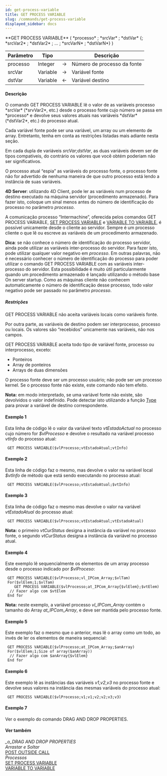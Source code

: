 ```yaml
---
id: get-process-variable
title: GET PROCESS VARIABLE
slug: /commands/get-process-variable
displayed_sidebar: docs
---
```


<!--REF #_command_.GET PROCESS VARIABLE.Syntax-->**GET PROCESS VARIABLE** ( *processo* ; *srcVar* ; *dstVar* {; *srcVar2* ; *dstVar2* ; ... ; *srcVarN* ; *dstVarN*} )<!-- END REF-->
<!--REF #_command_.GET PROCESS VARIABLE.Params-->
| Parâmetro | Tipo |  | Descrição |
| --- | --- | --- | --- |
| processo | Integer | &rarr; | Número de processo da fonte |
| srcVar | Variable | &rarr; | Variável fonte |
| dstVar | Variable | &larr; | Variável destino |

<!-- END REF-->

#### Descrição 

<!--REF #_command_.GET PROCESS VARIABLE.Summary-->O comando GET PROCESS VARIABLE lê o valor de as variáveis processo *srcVar* (*srvVar2*, etc.) desde o processo fonte cujo número se passa em *processo* e devolve seus valores atuais nas variáveis *dstVar* (*dstVar2*, etc.) do processo atual.<!-- END REF-->  
  
 Cada variável fonte pode ser una variável, um array ou um elemento de array. Entretanto, tenha em conta as restrições listadas mais adiante nesta seção.  
  
 Em cada dupla de variáveis *srcVar;dstVar*, as duas variáveis devem ser de tipos compatíveis, do contrário os valores que você obtém poderiam não ser significativos.

O processo atual “espia” as variáveis do processo fonte, o processo fonte não for advertido de nenhuma maneira de que outro processo está lendo a instância de suas variáveis.  
  
**4D Server**: utilizando 4D Client, pode ler as variáveis num processo de destino executado na máquina servidor (procedimento armazenado). Para fazer isto, coloque um sinal menos antes do número de identificação do processo no parâmetro *processo*.  
  
 A comunicação processo “Intermachine”, oferecida pelos comandos GET PROCESS VARIABLE, [SET PROCESS VARIABLE](set-process-variable.md "SET PROCESS VARIABLE") e [VARIABLE TO VARIABLE](variable-to-variable.md "VARIABLE TO VARIABLE"), é possível unicamente desde o cliente ao servidor. Sempre é um processo cliente o que lê ou escreve as variáveis de um procedimento armazenado.

**Dica**: se não conhece o número de identificação do processo servidor, ainda pode utilizar as variáveis inter-processo do servidor. Para fazer isto, pode utilizar qualquer valor negativo em *processo*. Em outras palavras, não é necessário conhecer o número de identificação do processo para poder utilizar o comando GET PROCESS VARIABLE com as variáveis inter-processo do servidor. Esta possibilidade é muito útil particularmente quando um procedimento armazenado é lançado utilizando o método base On server startup. Como as máquinas cliente não conhecem automaticamente o número de identificação desse processo, todo valor negativo pode ser passado no parâmetro *processo*.

##### Restrições 

GET PROCESS VARIABLE não aceita variáveis locais como variáveis fonte. 

Por outra parte, as variáveis de destino podem ser interprocesso, processo ou locais. Os valores são “recebidos” unicamente nas variáveis, não nos campos.

GET PROCESS VARIABLE aceita todo tipo de variável fonte, processo ou interprocesso, exceto:

* Ponteiros
* Array de ponteiros
* Arrays de duas dimensões

O processo fonte deve ser um processo usuário; não pode ser um processo kernel. Se o processo fonte não existe, este comando não tem efeito.

**Nota:** em modo interpretado, se uma variável fonte não existe, são devolvidos o valor indefinido. Pode detectar isto utilizando a função [Type](type.md "Type") para provar a variável de destino correspondente. 

#### Exemplo 1 

Esta linha de código lê o valor da variável texto *vtEstadoActual* no processo cujo número for *$vlProcesso* e devolve o resultado na variável processo *vtInfo* do processo atual: 

```4d
 GET PROCESS VARIABLE($vlProcesso;vtEstadoAtual;vtInfo)
```

#### Exemplo 2 

Esta linha de código faz o mesmo, mas devolve o valor na variável local *$vtInfo* de método que está sendo executando no processo atual: 

```4d
 GET PROCESS VARIABLE($vlProcesso;vtEstadoAtual;$vtInfo)
```

#### Exemplo 3 

Esta linha de código faz o mesmo mas devolve o valor na variável *vtEstadoAtual* do processo atual: 

```4d
 GET PROCESS VARIABLE($vlProcesso;vtEstadoAtual;vtEstadoAtual)
```

**Nota:** o primeiro *vtCurStatus* designa a instância da variável no processo fonte, o segundo *vtCurStatus* designa a instância da variável no processo atual.

#### Exemplo 4 

Este exemplo lê sequencialmente os elementos de um array processo desde o processo indicado por *$vlProceso*: 

```4d
 GET PROCESS VARIABLE($vlProcesso;vl_IPCom_Array;$vlTam)
 For($vlElem;1;$vlTam)
    GET PROCESS VARIABLE($vlProcesso;at_IPCom_Array{$vlElem};$vtElem)
  // Fazer algo com $vtElem
 End for
```

**Nota:** neste exemplo, a variável processo *vl\_IPCom\_Array* contém o tamanho do Array *at\_IPCom\_Array*, e deve ser mantida pelo processo fonte.

#### Exemplo 5 

Este exemplo faz o mesmo que o anterior, mas lê o array como um todo, ao invés de ler os elementos de maneira sequencial: 

```4d
 GET PROCESS VARIABLE($vlProcesso;at_IPCom_Array;$anArray)
 For($vlElem;1;Size of array($anArray))
  // Fazer algo com $anArray{$vlElem}
 End for
```

#### Exemplo 6 

Este exemplo lê as instâncias das variáveis *v1*,*v2*,*v3* no processo fonte e devolve seus valores na instância das mesmas variáveis do processo atual: 

```4d
 GET PROCESS VARIABLE($vlProcesso;v1;v1;v2;v2;v3;v3)
```

#### Exemplo 7 

Ver o exemplo do comando DRAG AND DROP PROPERTIES.

#### Ver também 

*\_o\_DRAG AND DROP PROPERTIES*  
*Arrastar e Soltar*  
[POST OUTSIDE CALL](post-outside-call.md)  
*Processos*  
[SET PROCESS VARIABLE](set-process-variable.md)  
[VARIABLE TO VARIABLE](variable-to-variable.md)  